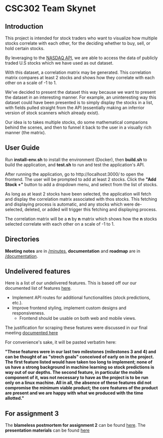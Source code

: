 # CSC302 Team Skynet

## Introduction

This project is intended for stock traders who want to visualize how multiple stocks correlate with each other, for the deciding whether to buy, sell, or hold certain stocks.

By leveraging to the [NASDAQ API](https://data.nasdaq.com/tools/api), we are able to access the data of publicly traded U.S stocks which we have used as out dataset.

With this dataset, a correlation matrix may be generated.  This correlation matrix compares at least 2 stocks and shows how they correlate with each other on a scale of -1 to 1.

We've decided to present the dataset this way because we want to present the dataset in an interesting manner.  For example, an uninteresting way this dataset could have been presented is to simply display the stocks in a list, with fields pulled straight from the API (essentially making an inferrior version of stock scanners which already exist).

Our idea is to takes multiple stocks, do some mathematical comparions behind the scenes, and then to funnel it back to the user in a visually rich manner (the matrix).

## User Guide
Run **install-env.sh** to install the environment (Docker), then **build.sh** to build the application, and **test.sh** to run and test the application's API.

After running the application, go to http://localhost:3000/ to open the frontend.  The user will be prompted to add at least 2 stocks.  Click the **"Add Stock +"** button to add a dropdown menu, and select from the list of stocks.

As long as at least 2 stocks have been selected, the application will fetch and display the correlation matrix associated with thos stocks.  This fetching and displaying process is automatic, and any stocks which were de-selected, deleted, or added will trigger this fetching and displaying process.

The correlation matrix will be a **n** by **n** matrix which shows how the **n** stocks selected correlate with each other on a scale of -1 to 1.

## Directories
**Meeting notes** are in [/minutes](https://github.com/tqe1999/csc302-skynet/tree/main/minutes), **documentation** and **roadmap** are in [/documentation](https://github.com/tqe1999/csc302-skynet/tree/main/documentation).

## Undelivered features
Here is a list of our undelivered features.  This is based off our our documented list of features [here](https://github.com/tqe1999/csc302-skynet/blob/main/documentation/features.md).

 - Implement API routes for additional functionalities (stock predictions, etc.).
 - Improve frontend styling, implement custom designs and responsiveness.
   - Frontend should be usable on both web and mobile views.
   
The justification for scraping these features were discussed in our final meeting [documented here](https://github.com/tqe1999/csc302-skynet/blob/main/minutes/meeting-7.md)

For convenience's sake, it will be pasted verbatim here:

**"These features were in our last two milestones (milestones 3 and 4) and can be thought of as "strech goals" conceived of early on in the project. The first feature listed would have taken too long to implement; none of us have a strong background in machine learning so stock predictions is way out of our depths. The second feature, in particular the mobile component of it, was not necessary to have as the project is to be run only on a linux machine.
All in all, the absence of these features did not compromise the minimum viable product; the core features of the product are present and we are happy with what we produced with the time allotted."**


## For assignment 3
The **blameless postmortem for assignment 2** can be found [here](https://github.com/tqe1999/csc302-skynet/blob/main/documentation/blameless-postmortem-2.md). The **presentation materials** can be found [here](https://github.com/tqe1999/csc302-skynet/blob/main/documentation/Presentation.pdf)